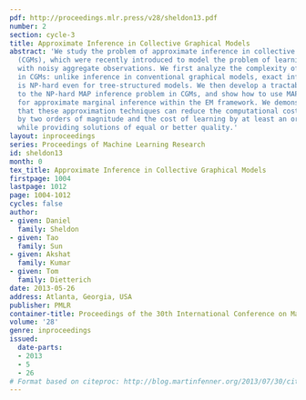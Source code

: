 ```yaml
---
pdf: http://proceedings.mlr.press/v28/sheldon13.pdf
number: 2
section: cycle-3
title: Approximate Inference in Collective Graphical Models
abstract: 'We study the problem of approximate inference in collective graphical models
  (CGMs), which were recently introduced to model the problem of learning and inference
  with noisy aggregate observations. We first analyze the complexity of inference
  in CGMs: unlike inference in conventional graphical models, exact inference in CGMs
  is NP-hard even for tree-structured models. We then develop a tractable convex approximation
  to the NP-hard MAP inference problem in CGMs, and show how to use MAP inference
  for approximate marginal inference within the EM framework. We demonstrate empirically
  that these approximation techniques can reduce the computational cost of inference
  by two orders of magnitude and the cost of learning by at least an order of magnitude
  while providing solutions of equal or better quality.'
layout: inproceedings
series: Proceedings of Machine Learning Research
id: sheldon13
month: 0
tex_title: Approximate Inference in Collective Graphical Models
firstpage: 1004
lastpage: 1012
page: 1004-1012
cycles: false
author:
- given: Daniel
  family: Sheldon
- given: Tao
  family: Sun
- given: Akshat
  family: Kumar
- given: Tom
  family: Dietterich
date: 2013-05-26
address: Atlanta, Georgia, USA
publisher: PMLR
container-title: Proceedings of the 30th International Conference on Machine Learning
volume: '28'
genre: inproceedings
issued:
  date-parts:
  - 2013
  - 5
  - 26
# Format based on citeproc: http://blog.martinfenner.org/2013/07/30/citeproc-yaml-for-bibliographies/
---
```

